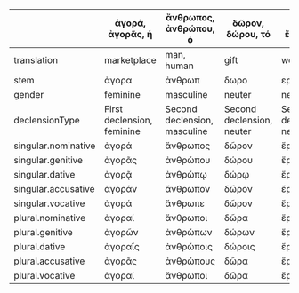 |                 | ἀγορά, ἀγορᾶς, ἡ           | ἄνθρωπος, ἀνθρώπου, ὁ        | δῶρον, δώρου, τό          | ἔργον, ἔργου, τό          | θάλαττα, θαλάττης, ἡ       | θεά, θεᾶς, ἡ               | θεός, θεοῦ, ὁ                | ἵππος, ἵππου, ὁ              | κώμη, κώμης, ἡ             | ξένος, ξένου, ὁ              | οἰκία, οἰκίας, ἡ           | τέκνον, τέκνου, τό        | τιμή, τιμῆς, ἡ             | φίλος, φίλου, ὁ              |
|---------------------|----------------------------|------------------------------|---------------------------|---------------------------|----------------------------|----------------------------|------------------------------|------------------------------|----------------------------|------------------------------|----------------------------|---------------------------|----------------------------|------------------------------|
| translation         | marketplace                | man, human                   | gift                      | work                      | sea                        | goddess                    | god                          | horse                        | village                    | stranger, guest              | house                      | child                     | honor                      | friend                       |
| stem                | ἀγορα                      | ἀνθρωπ                       | δωρο                      | εργο                      | θαλαττ                     | θεα                        | θεο                          | ἱππο                         | κωμη                       | ξενο                         | οἰκία                      | τέκνο                     | τιμή                       | φίλο                         |
| gender              | feminine                   | masculine                    | neuter                    | neuter                    | feminine                   | feminine                   | masculine                    | masculine                    | feminine                   | masculine                    | feminine                   | neuter                    | feminine                   | masculine                    |
| declensionType      | First declension, feminine | Second declension, masculine | Second declension, neuter | Second declension, neuter | First declension, feminine | First declension, feminine | Second declension, masculine | Second declension, masculine | First declension, feminine | Second declension, masculine | First declension, feminine | Second declension, neuter | First declension, feminine | Second declension, masculine |
| singular.nominative | ἀγορά                      | ἄνθρωπος                     | δῶρον                     | ἔργον                     | θάλαττα                    | θεά                        | θεός                         | ἵππος                        | κώμη                       | ξένος                        | οἰκία                      | τέκνον                    | τιμή                       | φίλος                        |
| singular.genitive   | ἀγορᾶς                     | ἀνθρώπου                     | δώρου                     | ἔργου                     | θαλάττης                   | θεᾶς                       | θεοῦ                         | ἵππου                        | κώμης                      | ξένου                        | οἰκίας                     | τέκνου                    | τιμῆς                      | φίλου                        |
| singular.dative     | ἀγορᾷ                      | ἀνθρώπῳ                      | δώρῳ                      | ἔργῳ                      | θαλάττῃ                    | θεᾷ                        | θεῷ                          | ἵππῳ                         | κώμῃ                       | ξένῳ                         | οἰκίᾳ                      | τέκνῳ                     | τιμῇ                       | φίλῳ                         |
| singular.accusative | ἀγοράν                     | ἄνθρωπον                     | δῶρον                     | ἔργον                     | θάλατταν                   | θεάν                       | θεόν                         | ἵππον                        | κώμην                      | ξένον                        | οἰκίαν                     | τέκνον                    | τιμήν                      | φίλον                        |
| singular.vocative   | ἀγορά                      | ἄνθρωπε                      | δῶρον                     | ἔργον                     | θάλαττα                    | θεά                        | θεέ                          | ἵππε                         | κώμη                       | ξένε                         | οἰκία                      | τέκνον                    | τιμή                       | φίλε                         |
| plural.nominative   | ἀγοραί                     | ἄνθρωποι                     | δῶρα                      | ἔργα                      | θάλατται                   | θεαί                       | θεοί                         | ἵπποι                        | κῶμαι                      | ξένοι                        | οἰκίαι                     | τέκνα                     | τιμαί                      | φίλοι                        |
| plural.genitive     | ἀγορῶν                     | ἀνθρώπων                     | δώρων                     | ἔργων                     | θαλαττῶν                   | θεῶν                       | θεῶν                         | ἵππων                        | κωμῶν                      | ξένων                        | οἰκιῶν                     | τέκνων                    | τιmῶν                      | φίλων                        |
| plural.dative       | ἀγοραῖς                    | ἀνθρώποις                    | δώροις                    | ἔργοις                    | θαλάτταις                  | θεαῖς                      | θεοῖς                        | ἵπποις                       | κῶμαις                     | ξένοις                       | οἰκίαις                    | τέκνοις                   | τιμαῖς                     | φίλοις                       |
| plural.accusative   | ἀγορᾶς                     | ἀνθρώπους                    | δῶρα                      | ἔργα                      | θάλαττας                   | θεάς                       | θεούς                        | ἵππους                       | κώμας                      | ξένους                       | οἰκίας                     | τέκνα                     | τιμάς                      | φίλους                       |
| plural.vocative     | ἀγοραί                     | ἄνθρωποι                     | δῶρα                      | ἔργα                      | θάλατται                   | θεαί                       | θεοί                         | ἵπποι                        | κῶμαι                      | ξένοι                        | οἰκίαι                     | τέκνα                     | τιμαί                      | φίλοι                        |
